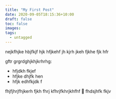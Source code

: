 ```yaml
---
title: "My First Post"
date: 2020-09-05T18:15:36+10:00
draft: false
toc: false
images:
tags:
  - untagged
---
```


nejkfhjke hbjfkjf hjk hfjkehf jh kjrh jkeh fjkhe fjk hfr

gftr grgrdghjkhjkrhrhg:

* hfjdkh fkjef
* hfjke dhjfk hen
* hfjk edhfkjdk f

fhjfjhrjfhjkerh fjkh fhrj kfhrjfkhrjkhfhf 🤣 fhdsjhfk fkjv
